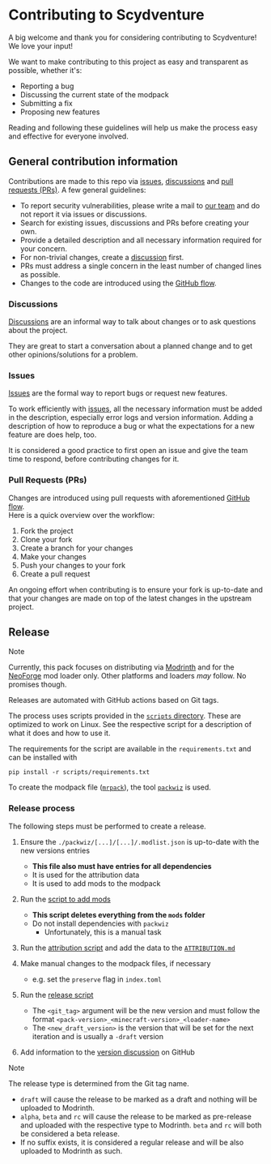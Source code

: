 # Contributing to Scydventure

A big welcome and thank you for considering contributing to Scydventure! We love your input!

We want to make contributing to this project as easy and transparent as possible, whether it's:

- Reporting a bug
- Discussing the current state of the modpack
- Submitting a fix
- Proposing new features

Reading and following these guidelines will help us make the process easy and effective for everyone
involved.

## General contribution information

Contributions are made to this repo via [issues][issues], [discussions][discussions] and
[pull requests (PRs)][pulls].
A few general guidelines:

- To report security vulnerabilities, please write a mail to
  [our team](mailto:scyfar@pm.me?subject=%5BINCIDENT%5D%20scydventure%20-%20)
  and do not report it via issues or discussions.
- Search for existing issues, discussions and PRs before creating your own.
- Provide a detailed description and all necessary information required for your concern.
- For non-trivial changes, create a [discussion][discussions] first.
- PRs must address a single concern in the least number of changed lines as possible.
- Changes to the code are introduced using the [GitHub flow][github-flow].

### Discussions

[Discussions][discussions] are an informal way to talk about changes or to ask questions about the
project.

They are great to start a conversation about a planned change and to get other opinions/solutions
for a problem.

### Issues

[Issues][issues] are the formal way to report bugs or request new features.

To work efficiently with [issues][issues], all the necessary information must be added in the
description, especially error logs and version information.
Adding a description of how to reproduce a bug or what the expectations for a new feature are does
help, too.

It is considered a good practice to first open an issue and give the team time to respond, before
contributing changes for it.

### Pull Requests (PRs)

Changes are introduced using pull requests with aforementioned [GitHub flow][github-flow]. \
Here is a quick overview over the workflow:

1. Fork the project
2. Clone your fork
3. Create a branch for your changes
4. Make your changes
5. Push your changes to your fork
6. Create a pull request

An ongoing effort when contributing is to ensure your fork is up-to-date and that your changes are
made on top of the latest changes in the upstream project.

## Release

> [!NOTE]
> Currently, this pack focuses on distributing via [Modrinth](https://modrinth.com/) and for the
> [NeoForge](https://neoforged.net/) mod loader only.
> Other platforms and loaders _may_ follow. No promises though.

Releases are automated with GitHub actions based on Git tags.

The process uses scripts provided in the [`scripts` directory](scripts/). These are optimized to
work on Linux. See the respective script for a description of what it does and how to use it.

The requirements for the script are available in the `requirements.txt` and can be installed with

```shell
pip install -r scripts/requirements.txt
```

To create the modpack file
([`mrpack`](https://support.modrinth.com/en/articles/8802351-modrinth-modpack-format-mrpack)),
the tool [`packwiz`][packwiz] is used.

### Release process

The following steps must be performed to create a release.

1. Ensure the `./packwiz/[...]/[...]/.modlist.json` is up-to-date with the new versions entries

   - **This file also must have entries for all dependencies**
   - It is used for the attribution data
   - It is used to add mods to the modpack

2. Run the [script to add mods](scripts/add-mods.py)

   - **This script deletes everything from the `mods` folder**
   - Do not install dependencies with `packwiz`
     - Unfortunately, this is a manual task

3. Run the [attribution script](scripts/attribution-data.py) and add the data to the
   [`ATTRIBUTION.md`](ATTRIBUTION.md)

4. Make manual changes to the modpack files, if necessary

   - e.g. set the `preserve` flag in `index.toml`

5. Run the [release script](scripts/release.py)

   - The `<git_tag>` argument will be the new version and must follow the format
     `<pack-version>_<minecraft-version>_<loader-name>`
   - The `<new_draft_version>` is the version that will be set for the next iteration and is usually
     a `-draft` version

6. Add information to the
   [version discussion](https://github.com/scyfar/scydventure/discussions/categories/versions)
   on GitHub

> [!NOTE]
> The release type is determined from the Git tag name.
>
> - `draft` will cause the release to be marked as a draft and nothing will be uploaded to Modrinth.
> - `alpha`, `beta` and `rc` will cause the release to be marked as pre-release and uploaded with
>   the respective type to Modrinth. `beta` and `rc` will both be considered a beta release.
> - If no suffix exists, it is considered a regular release and will be also uploaded to Modrinth as
>   such.

<!-- link references -->

[discussions]: https://github.com/scyfar/scydventure/discussions
[github-flow]: https://docs.github.com/en/get-started/using-github/github-flow
[issues]: https://github.com/scyfar/scydventure/issues
[packwiz]: https://packwiz.infra.link/
[pulls]: https://github.com/scyfar/scydventure/pulls
